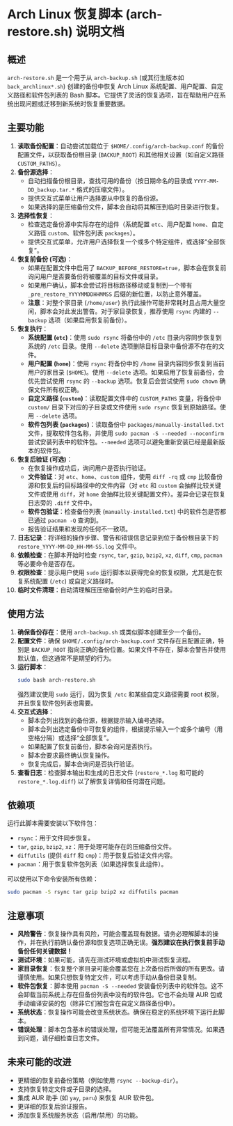 # Arch Linux 恢复脚本 (arch-restore.sh) 说明文档

## 概述

`arch-restore.sh` 是一个用于从 `arch-backup.sh` (或其衍生版本如 `back_archlinux*.sh`) 创建的备份中恢复 Arch Linux 系统配置、用户配置、自定义路径和软件包列表的 Bash 脚本。它提供了灵活的恢复选项，旨在帮助用户在系统出现问题或迁移到新系统时恢复重要数据。

## 主要功能

1.  **读取备份配置**：自动尝试加载位于 `$HOME/.config/arch-backup.conf` 的备份配置文件，以获取备份根目录 (`BACKUP_ROOT`) 和其他相关设置（如自定义路径 `CUSTOM_PATHS`）。
2.  **备份源选择**：
    *   自动扫描备份根目录，查找可用的备份（按日期命名的目录或 `YYYY-MM-DD_backup.tar.*` 格式的压缩文件）。
    *   提供交互式菜单让用户选择要从中恢复的备份源。
    *   如果选择的是压缩备份文件，脚本会自动将其解压到临时目录进行恢复。
3.  **选择性恢复**：
    *   检查选定备份源中实际存在的组件（系统配置 `etc`、用户配置 `home`、自定义路径 `custom`、软件包列表 `packages`）。
    *   提供交互式菜单，允许用户选择恢复一个或多个特定组件，或选择“全部恢复”。
4.  **恢复前备份 (可选)**：
    *   如果在配置文件中启用了 `BACKUP_BEFORE_RESTORE=true`，脚本会在恢复前询问用户是否要备份将被覆盖的目标文件或目录。
    *   如果用户确认，脚本会尝试将目标路径移动或复制到一个带有 `_pre_restore_YYYYMMDDHHMMSS` 后缀的新位置，以防止意外覆盖。
    *   **注意**：对整个家目录 (`/home/user`) 执行此操作可能非常耗时且占用大量空间，脚本会对此发出警告。对于家目录恢复，推荐使用 `rsync` 内建的 `--backup` 选项（如果启用恢复前备份）。
5.  **恢复执行**：
    *   **系统配置 (`etc`)**：使用 `sudo rsync` 将备份中的 `/etc` 目录内容同步恢复到系统的 `/etc` 目录。使用 `--delete` 选项删除目标目录中备份源不存在的文件。
    *   **用户配置 (`home`)**：使用 `rsync` 将备份中的 `/home` 目录内容同步恢复到当前用户的家目录 (`$HOME`)。使用 `--delete` 选项。如果启用了恢复前备份，会优先尝试使用 `rsync` 的 `--backup` 选项。恢复后会尝试使用 `sudo chown` 确保文件所有权正确。
    *   **自定义路径 (`custom`)**：读取配置文件中的 `CUSTOM_PATHS` 变量，将备份中 `custom/` 目录下对应的子目录或文件使用 `sudo rsync` 恢复到原始路径。使用 `--delete` 选项。
    *   **软件包列表 (`packages`)**：读取备份中 `packages/manually-installed.txt` 文件，提取软件包名称，并使用 `sudo pacman -S --needed --noconfirm` 尝试安装列表中的软件包。`--needed` 选项可以避免重新安装已经是最新版本的软件包。
6.  **恢复后验证 (可选)**：
    *   在恢复操作成功后，询问用户是否执行验证。
    *   **文件验证**：对 `etc`、`home`、`custom` 组件，使用 `diff -rq` 或 `cmp` 比较备份源和恢复后的目标路径中的文件内容（对 `etc` 和 `custom` 会抽样比较关键文件或使用 `diff`，对 `home` 会抽样比较关键配置文件）。差异会记录在恢复日志旁的 `.diff` 文件中。
    *   **软件包验证**：检查备份列表 (`manually-installed.txt`) 中的软件包是否都已通过 `pacman -Q` 查询到。
    *   报告验证结果和发现的任何不一致项。
7.  **日志记录**：将详细的操作步骤、警告和错误信息记录到位于备份根目录下的 `restore_YYYY-MM-DD_HH-MM-SS.log` 文件中。
8.  **依赖检查**：在脚本开始时检查 `rsync`, `tar`, `gzip`, `bzip2`, `xz`, `diff`, `cmp`, `pacman` 等必要命令是否存在。
9.  **权限检查**：提示用户使用 `sudo` 运行脚本以获得完全的恢复权限，尤其是在恢复系统配置 (`/etc`) 或自定义路径时。
10. **临时文件清理**：自动清理解压压缩备份时产生的临时目录。

## 使用方法

1.  **确保备份存在**：使用 `arch-backup.sh` 或类似脚本创建至少一个备份。
2.  **配置文件**：确保 `$HOME/.config/arch-backup.conf` 文件存在且配置正确，特别是 `BACKUP_ROOT` 指向正确的备份位置。如果文件不存在，脚本会警告并使用默认值，但这通常不是期望的行为。
3.  **运行脚本**：
    ```bash
    sudo bash arch-restore.sh
    ```
    强烈建议使用 `sudo` 运行，因为恢复 `/etc` 和某些自定义路径需要 root 权限，并且恢复软件包列表也需要。
4.  **交互式选择**：
    *   脚本会列出找到的备份源，根据提示输入编号选择。
    *   脚本会列出选定备份中可恢复的组件，根据提示输入一个或多个编号（用空格分隔）或选择“全部恢复”。
    *   如果配置了恢复前备份，脚本会询问是否执行。
    *   脚本会要求最终确认恢复操作。
    *   恢复完成后，脚本会询问是否执行验证。
5.  **查看日志**：检查脚本输出和生成的日志文件 (`restore_*.log` 和可能的 `restore_*.log.diff`) 以了解恢复详情和任何潜在问题。

## 依赖项

运行此脚本需要安装以下软件包：

*   `rsync`：用于文件同步恢复。
*   `tar`, `gzip`, `bzip2`, `xz`：用于处理可能存在的压缩备份文件。
*   `diffutils` (提供 `diff` 和 `cmp`)：用于恢复后验证文件内容。
*   `pacman`：用于恢复软件包列表（如果选择恢复此组件）。

可以使用以下命令安装所有依赖：

```bash
sudo pacman -S rsync tar gzip bzip2 xz diffutils pacman
```

## 注意事项

*   **风险警告**：恢复操作具有风险，可能会覆盖现有数据。请务必理解脚本的操作，并在执行前确认备份源和恢复选项正确无误。**强烈建议在执行恢复前手动备份任何关键数据！**
*   **测试环境**：如果可能，请先在测试环境或虚拟机中测试恢复流程。
*   **家目录恢复**：恢复整个家目录可能会覆盖您在上次备份后所做的所有更改。请谨慎使用。如果只想恢复特定文件，可以考虑手动从备份目录复制。
*   **软件包恢复**：脚本使用 `pacman -S --needed` 安装备份列表中的软件包。这不会卸载当前系统上存在但备份列表中没有的软件包。它也不会处理 AUR 包或手动编译安装的包（除非它们被包含在自定义路径备份中）。
*   **系统状态**：恢复操作可能会改变系统状态。确保在稳定的系统环境下运行此脚本。
*   **错误处理**：脚本包含基本的错误处理，但可能无法覆盖所有异常情况。如果遇到问题，请仔细检查日志文件。

## 未来可能的改进

*   更精细的恢复前备份策略（例如使用 `rsync --backup-dir`）。
*   支持恢复特定文件或子目录的选择。
*   集成 AUR 助手 (如 `yay`, `paru`) 来恢复 AUR 软件包。
*   更详细的恢复后验证报告。
*   添加恢复系统服务状态（启用/禁用）的功能。
